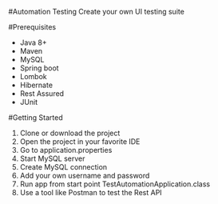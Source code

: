 #Automation Testing
Create your own UI testing suite

#Prerequisites
- Java 8+
- Maven
- MySQL
- Spring boot
- Lombok
- Hibernate
- Rest Assured
- JUnit

#Getting Started
1. Clone or download the project
2. Open the project in your favorite IDE
3. Go to application.properties
4. Start MySQL server
5. Create MySQL connection
6. Add your own username and password
7. Run app from start point TestAutomationApplication.class
8. Use a tool like Postman to test the Rest API
